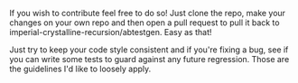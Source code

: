 If you wish to contribute feel free to do so! Just clone the repo, make your changes on your own repo and then open a pull request to pull it back to imperial-crystalline-recursion/abtestgen. Easy as that!

Just try to keep your code style consistent and if you're fixing a bug, see if you can write some tests to guard against any future regression. Those are the guidelines I'd like to loosely apply.  
